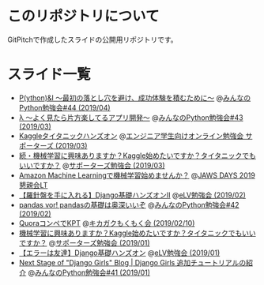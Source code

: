 # このリポジトリについて
GitPitchで作成したスライドの公開用リポジトリです。

# スライド一覧

- [P(ython)&I 〜最初の落とし穴を避け、成功体験を積むために〜](https://gitpitch.com/ftnext/2019_slides/master?p=stapy_Apr_Python_and_I/) @[みんなのPython勉強会#44 (2019/04)](https://startpython.connpass.com/event/112789/)
- [λ 〜よく見たら片方楽してるアプリ開発〜](https://gitpitch.com/ftnext/2019_slides/master?p=stapy_Mar_easy_lambda/) @[みんなのPython勉強会#43 (2019/03)](https://startpython.connpass.com/event/112788/)
- [Kaggleタイタニックハンズオン](https://gitpitch.com/ftnext/2019_slides/master?p=spz_online_titanic_handson/) @[エンジニア学生向けオンライン勉強会 サポーターズ (2019/03)](https://talent.supporterz.jp/events/2992699f-53ed-417b-abf7-7d7bba931037/)
- [続・機械学習に興味ありますか？Kaggle始めたいですか？タイタニックでもいいですか？](https://gitpitch.com/ftnext/2019_slides/master?p=spz_Mar_titanic_handson2/) @[サポーターズ勉強会 (2019/03)](https://supporterzcolab.com/event/740/)
- [Amazon Machine Learningで機械学習始めませんか？](https://gitpitch.com/ftnext/2019_slides/master?p=jaws_days_2019_amazonml/) @[JAWS DAYS 2019 懇親会LT](https://jawsdays2019.jaws-ug.jp/session/2077/)
- [【羅針盤を手に入れる】Django基礎ハンズオンⅡ](https://gitpitch.com/ftnext/2019_slides/master?p=elv_Feb_django_developcompass/) @[eLV勉強会 (2019/02)](https://elv.connpass.com/event/119181/)
- [pandas vor! pandasの基礎は奥深いいぞ](https://gitpitch.com/ftnext/2019_slides/master?p=stapy_Feb_pandas_basics/) @[みんなのPython勉強会#42 (2019/02)](https://startpython.connpass.com/event/112787/)
- [QuoraコンペでKPT](https://gitpitch.com/ftnext/2019_slides/master?p=kikamoku_Feb_quora_kpt/) @[キカガクもくもく会 (2019/02/10)](https://kikagaku.connpass.com/event/118556/)
- [機械学習に興味ありますか？Kaggle始めたいですか？タイタニックでもいいですか？](https://gitpitch.com/ftnext/2019_slides/master?p=spz_Jan_titanic_handson/) @[サポーターズ勉強会 (2019/01)](https://supporterzcolab.com/event/677/)
- [【エラーは友達】Django基礎ハンズオン](https://gitpitch.com/ftnext/2019_slides/master?p=elv_Jan_django_errorfriends/) @[eLV勉強会 (2019/01)](https://elv.connpass.com/event/114810/)
- [Next Stage of "Django Girls" Blog | Django Girls 追加チュートリアルの紹介](https://gitpitch.com/ftnext/2019_slides/master?p=stapy_Jan_django_girls_extensions/) @[みんなのPython勉強会#41 (2019/01)](https://startpython.connpass.com/event/112786/)
